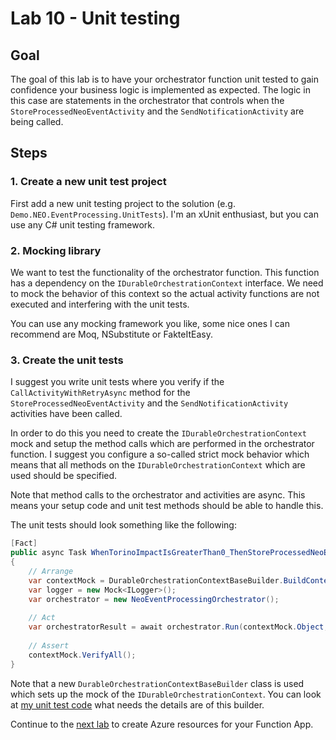 # Lab 10 -  Unit testing

## Goal

The goal of this lab is to have your orchestrator function unit tested to gain confidence your business logic is implemented as expected. The logic in this case are statements in the orchestrator that controls when the `StoreProcessedNeoEventActivity` and the `SendNotificationActivity` are being called.

## Steps

### 1. Create a new unit test project

First add a new unit testing project to the solution (e.g. `Demo.NEO.EventProcessing.UnitTests`). I'm an xUnit enthusiast, but you can use any C# unit testing framework.

### 2. Mocking library

We want to test the functionality of the orchestrator function. This function has a dependency on the `IDurableOrchestrationContext` interface. We need to mock the behavior of this context so the actual activity functions are not executed and interfering with the unit tests.

You can use any mocking framework you like, some nice ones I can recommend are Moq, NSubstitute or FakteItEasy.

### 3. Create the unit tests

I suggest you write unit tests where you verify if the `CallActivityWithRetryAsync` method for the `StoreProcessedNeoEventActivity` and the `SendNotificationActivity` activities have been called.

In order to do this you need to create the `IDurableOrchestrationContext` mock and setup the method calls which are performed in the orchestrator function. I suggest you configure a so-called strict mock behavior which means that all methods on the `IDurableOrchestrationContext` which are used should be specified.

Note that method calls to the orchestrator and activities are async. This means your setup code and unit test methods should be able to handle this.

The unit tests should look something like the following: 

```csharp
[Fact]
public async Task WhenTorinoImpactIsGreaterThan0_ThenStoreProcessedNeoEventActivityShouldBeCalled()
{
    // Arrange
    var contextMock = DurableOrchestrationContextBaseBuilder.BuildContextWithSpecificTorinoImpactGreaterThan0();
    var logger = new Mock<ILogger>();
    var orchestrator = new NeoEventProcessingOrchestrator();
    
    // Act
    var orchestratorResult = await orchestrator.Run(contextMock.Object, logger.Object);
    
    // Assert
    contextMock.VerifyAll();
}
```

Note that a new `DurableOrchestrationContextBaseBuilder` class is used which sets up the mock of the `IDurableOrchestrationContext`. You can look at [my unit test code](../src/Demo.NEO.EventProcessing.UnitTests/TestBuilders/DurableOrchestrationContextBaseBuilder.cs) what needs the details are of this builder.

Continue to the [next lab](11_create_azure_resources.md) to create Azure resources for your Function App.
